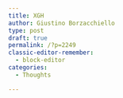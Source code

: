 ```yaml
---
title: XGH
author: Giustino Borzacchiello
type: post
draft: true
permalink: /?p=2249
classic-editor-remember:
  - block-editor
categories:
  - Thoughts

---
```

<figure class="wp-block-embed">

<div class="wp-block-embed__wrapper">
  <div class="gist-oembed" data-gist="4147370.json" data-ts="8">
  </div>
</div></figure>